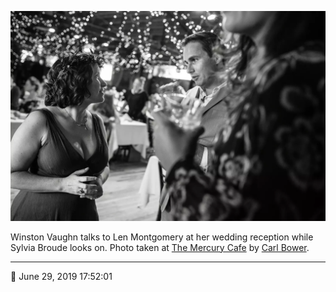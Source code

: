![Winston Vaughn talks to Len Montgomery](assets/c8d164f77bcf7096af28ae797ae9d5d8.webp)

Winston Vaughn talks to Len Montgomery at her wedding reception while Sylvia Broude looks on. Photo taken at [The Mercury Cafe](http://mercurycafe.com/) by [Carl Bower](http://carlbowerphotos.com/).

- - - -

<span aria-hidden="true">📅</span> June 29, 2019 17:52:01
